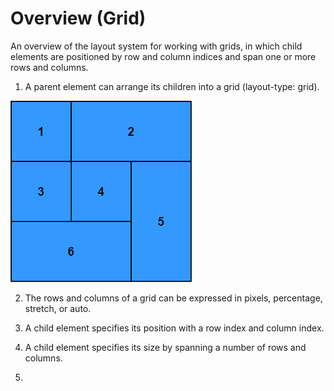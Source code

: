 

# Overview (Grid)

An overview of the layout system for working with grids, in which child elements are positioned by row and column indices and span one or more rows and columns.


1. A parent element can arrange its children into a grid (layout-type: grid).

![layout_type](../images/grid.png)

2. The rows and columns of a grid can be expressed in pixels, percentage, stretch, or auto.

3. A child element specifies its position with a row index and column index.

4. A child element specifies its size by spanning a number of rows and columns.

5. 

<!-- - **Axis** - refers to either horizontal (row) or vertical (column) directions. Left and right apply to the horizontal axis while top and bottom apply to the vertical axis.
- **Stack** - elements arranged within a parent one after another along an axis.

## Units

All spacing and size properties use the same `Units` enum, which has four variants:

1. **Pixels** - specifies a length pixels
2. **Percentage** - specifies a length as a percentage of the parent length in the same axis (e.g. percentage `left` would be a perctange of the parent width)
3. **Stretch** - specifies the length as a proportion of the free space available.
4. **Auto** - specifies that the length should be automatically determined. This variant has different behaviour depending on the property. -->

